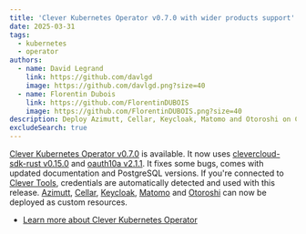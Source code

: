 ```yaml
---
title: 'Clever Kubernetes Operator v0.7.0 with wider products support'
date: 2025-03-31
tags:
  - kubernetes
  - operator
authors:
  - name: David Legrand
    link: https://github.com/davlgd
    image: https://github.com/davlgd.png?size=40
  - name: Florentin Dubois
    link: https://github.com/FlorentinDUBOIS
    image: https://github.com/FlorentinDUBOIS.png?size=40
description: Deploy Azimutt, Cellar, Keycloak, Matomo and Otoroshi on Clever Cloud from Kubernetes
excludeSearch: true
---
```

[Clever Kubernetes Operator v0.7.0](https://github.com/CleverCloud/clever-kubernetes-operator/releases/tag/v0.6.0) is available. It now uses [clevercloud-sdk-rust v0.15.0](https://github.com/CleverCloud/clevercloud-sdk-rust/releases/tag/v0.15.0) and [oauth10a v2.1.1](https://github.com/CleverCloud/oauth10a-rust/releases/tag/v2.1.1). It fixes some bugs, comes with updated documentation and PostgreSQL versions. If you're connected to [Clever Tools](/developers/doc/cli), credentials are automatically detected and used with this release. [Azimutt](https://azimutt.app/docs), [Cellar](/developers/doc/addons/cellar), [Keycloak](/developers/doc/addons/keycloak), [Matomo](/developers/doc/addons/matomo) and [Otoroshi](/developers/doc/addons/otoroshi) can now be deployed as custom resources.

- [Learn more about Clever Kubernetes Operator](/developers/guides/kubernetes-operator)
